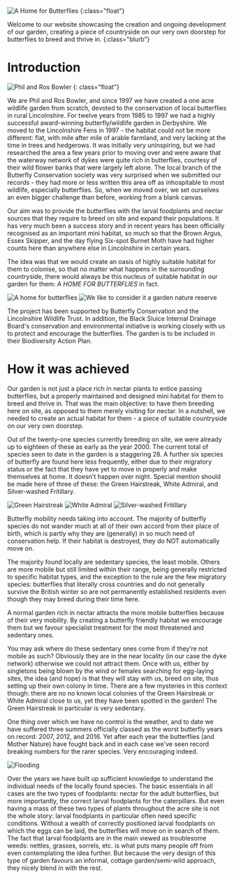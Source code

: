 ![A Home for Butterflies](/asset/photo/brown%20argus%20on%20marjoram.jpg)
{:class="float"}

Welcome to our website showcasing the creation and ongoing development of our garden, creating a piece of countryside on our very own doorstep for butterflies to breed and thrive in.
{:class="blurb"}

Introduction
============

![Phil and Ros Bowler](/asset/photo/Phil%20and%20Ros%20Bowler.jpg)
{: class="float"}

We are Phil and Ros Bowler, and since 1997 we have created a one acre wildlife garden from scratch, devoted to the conservation of local butterflies in rural Lincolnshire. For twelve years from 1985 to 1997 we had a highly successful award-winning butterfly/wildlife garden in Derbyshire. We moved to the Lincolnshire Fens in 1997 - the habitat could not be more different: flat, with mile after mile of arable farmland, and very lacking at the time in trees and hedgerows. It was initially very uninspiring, but we had researched the area a few years prior to moving over and were aware that the waterway network of dykes were quite rich in butterflies, courtesy of their wild flower banks that were largely left alone. The local branch of the Butterfly Conservation society was very surprised when we submitted our records - they had more or less written this area off as inhospitable to most wildlife, especially butterflies. So, when we moved over, we set ourselves an even bigger challenge than before, working from a blank canvas.

Our aim was to provide the butterflies with the larval foodplants and nectar sources that they require to breed on site and expand their populations. It has very much been a success story and in recent years has been officially recognised as an important mini habitat, so much so that the Brown Argus, Essex Skipper, and the day flying Six-spot Burnet Moth have had higher counts here than anywhere else in Lincolnshire in certain years. 

The idea was that we would create an oasis of highly suitable habitat for them to colonise, so that no matter what happens in the surrounding countryside, there would always be this nucleus of suitable habitat in our garden for them: *A HOME FOR BUTTERFLIES* in fact.

![A home for butterflies](/asset/photo/A%20home%20for%20butterflies.jpg) ![We like to consider it a garden nature reserve](/asset/photo/garden%20nature%20reserve%20sign%209-8-86%20Hopton%20Wood%20Quarries%20NR,%20Via%20Gellia,%20Derbyshire.jpg)

The project has been supported by Butterfly Conservation and the Lincolnshire Wildlife Trust. In addition, the Black Sluice Internal Drainage Board's conservation and environmental initiative is working closely with us to protect and encourage the butterflies. The garden is to be included in their Biodiversity Action Plan.

How it was achieved
===================

Our garden is not just a place rich in nectar plants to entice passing butterflies, but a properly maintained and designed mini habitat for them to breed and thrive in. That was the main objective: to have them breeding here on site, as opposed to them merely visiting for nectar. In a nutshell, we needed to create an actual habitat for them - a piece of suitable countryside on our very own doorstep. 

Out of the twenty-one species currently breeding on site, we were already up to eighteen of these as early as the year 2000. The current total of species seen to date in the garden is a staggering 28. A further six species of butterfly are found here less frequently, either due to their migratory status or the fact that they have yet to move in properly and make themselves at home. It doesn't happen over night. Special mention should be made here of three of these: the Green Hairstreak, White Admiral, and Silver-washed Fritillary.

![Green Hairstreak](/asset/photo/Green%20Hairstreak.jpg) ![White Admiral](/asset/photo/White%20Admiral.jpg) ![Silver-washed Fritillary](/asset/photo/Silver-washed%20Fritillary.jpg)

Butterfly mobility needs taking into account. The majority of butterfly species do not wander much at all of their own accord from their place of birth, which is partly why they are (generally) in so much need of conservation help. If their habitat is destroyed, they do NOT automatically move on.

The majority found locally are sedentary species, the least mobile. Others are more mobile but still limited within their range, being generally restricted to specific habitat types, and the exception to the rule are the few migratory species: butterflies that literally cross countries and do not generally survive the British winter so are not permanently established residents even though they may breed during their time here.

A normal garden rich in nectar attracts the more mobile butterflies because of their very mobility. By creating a butterfly friendly habitat we encourage them but we favour specialist treatment for the most threatened and sedentary ones.

You may ask where do these sedentary ones come from if they’re not mobile as such? Obviously they are in the near locality (in our case the dyke network) otherwise we could not attract them. Once with us, either by singletons being blown by the wind or females searching for egg-laying sites, the idea (and hope) is that they will stay with us, breed on site, thus setting up their own colony in time. There are a few mysteries in this context though: there are no no known local colonies of the Green Hairstreak or White Admiral close to us, yet they have been spotted in the garden! The Green Hairstreak in particular is very sedentary.

One thing over which we have no control is the weather, and to date we have suffered three summers officially classed as the worst butterfly years on record: 2007, 2012, and 2016. Yet after each year the butterflies (and Mother Nature) have fought back and in each case we've seen record breaking numbers for the rarer species. Very encouraging indeed.

![Flooding](/asset/photo/flooding.jpg)

Over the years we have built up sufficient knowledge to understand the individual needs of the locally found species. The basic essentials in all cases are the two types of foodplants: nectar for the adult butterflies, but more importantly, the correct larval foodplants for the caterpillars. But even having a mass of these two types of plants throughout the acre site is not the whole story: larval foodplants in particular often need specific conditions. Without a wealth of correctly positioned larval foodplants on which the eggs can be laid, the butterflies will move on in search of them. The fact that larval foodplants are in the main viewed as troublesome weeds: nettles, grasses, sorrels, etc. is what puts many people off from even contemplating the idea further. But because the very design of this type of garden favours an informal, cottage garden/semi-wild approach, they nicely blend in with the rest.

